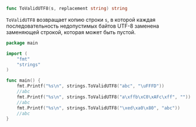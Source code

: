 ```go
func ToValidUTF8(s, replacement string) string
```

`ToValidUTF8` возвращает копию строки `s`, в которой каждая последовательность недопустимых байтов UTF-8 заменена заменяющей строкой, которая может быть пустой.

```go
package main

import (
	"fmt"
	"strings"
)

func main() {
	fmt.Printf("%s\n", strings.ToValidUTF8("abc", "\uFFFD"))
	//abc
	fmt.Printf("%s\n", strings.ToValidUTF8("a\xffb\xC0\xAFc\xff", ""))
	//abc
	fmt.Printf("%s\n", strings.ToValidUTF8("\xed\xa0\x80", "abc"))
	//abc
}
```